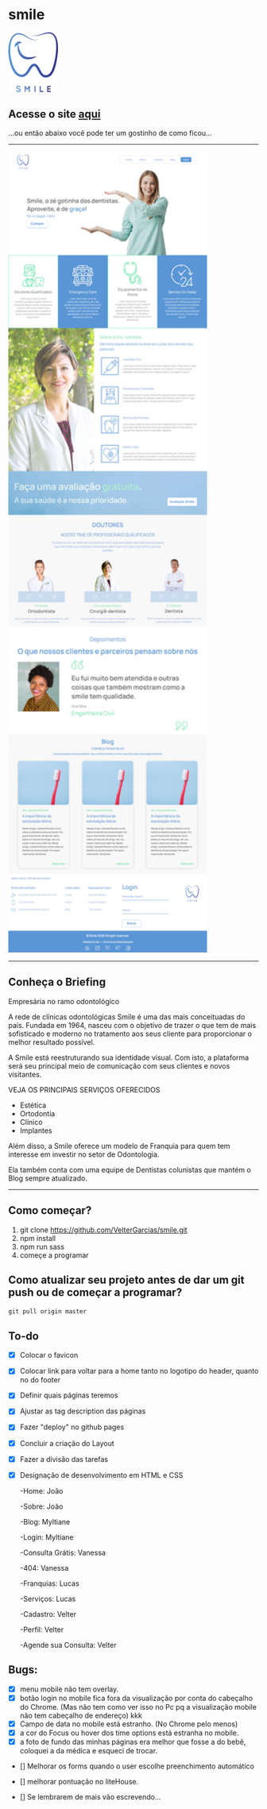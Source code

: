 # smile
<img src="assets/images/logo.svg" width="100px">

## Acesse o site [aqui](https://smile-clinica-odontologica.github.io/)

...ou então abaixo você pode ter um gostinho de como ficou...
<hr />
<img src="assets/images/photos/site-example.png" width="400px">
<hr />

## Conheça o Briefing

Empresária no ramo odontológico

A rede de clínicas odontológicas Smile é uma das mais conceituadas do país. Fundada em 1964, nasceu com o objetivo de trazer o que tem de mais sofisticado e moderno no tratamento aos seus cliente para proporcionar o melhor resultado possível. 

A Smile está reestruturando sua identidade visual. Com isto, a plataforma será seu principal meio de comunicação com seus clientes e novos visitantes.
 
VEJA OS PRINCIPAIS SERVIÇOS OFERECIDOS

- Estética
- Ortodontia
- Clínico
- Implantes

Além disso, a Smile oferece um modelo de Franquia para quem tem interesse em investir no setor de Odontologia.

Ela também conta com uma equipe de Dentistas colunistas que mantém o Blog sempre atualizado.

<hr />

## Como começar?
1. git clone https://github.com/VelterGarcias/smile.git
2. npm install
3. npm run sass
4. começe a programar

## Como atualizar seu projeto antes de dar um git push ou de começar a programar?
```
git pull origin master
```

## To-do

- [x] Colocar o favicon
- [x] Colocar link para voltar para a home tanto no logotipo do header, quanto no do footer
- [x] Definir quais páginas teremos
- [x] Ajustar as tag description das páginas
- [x] Fazer "deploy" no github pages


- [x] Concluir a criação do Layout
- [x] Fazer a divisão das tarefas

    
- [x] Designação de desenvolvimento em HTML e CSS
    
    -Home: João

    -Sobre: João

    -Blog: Myltiane

    -Login: Myltiane

    -Consulta Grátis: Vanessa
    
    -404: Vanessa

    -Franquias: Lucas

    -Serviços: Lucas

    -Cadastro: Velter

    -Perfil: Velter

    -Agende sua Consulta: Velter




## Bugs: 
- [x] menu mobile não tem overlay. 
- [x] botão login no mobile fica fora da visualização por conta do cabeçalho do Chrome. (Mas não tem como ver isso no Pc pq a visualização mobile não tem cabeçalho de endereço) kkk
- [x] Campo de data no mobile está estranho. (No Chrome pelo menos)
- [x] a cor do Focus ou hover dos time options está estranha no mobile.
- [x] a foto de fundo das minhas páginas era melhor que fosse a do bebê, coloquei a da médica e esqueci de trocar.
- [] Melhorar os forms quando o user escolhe preenchimento automático
- [] melhorar pontuação no liteHouse.

- [] Se lembrarem de mais vão escrevendo...
